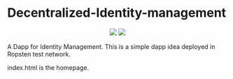 # Decentralized-Identity-management
<p align="center">
  <img src="https://img.shields.io/github/stars/reshmaharidhas/Decentralized-Identity-management?style=social">
  <img src="https://img.shields.io/tokei/lines/github/reshmaharidhas/Decentralized-Identity-management">
 </p>

A Dapp for Identity Management. This is a simple dapp idea deployed in Ropsten test network.

index.html is the homepage.
